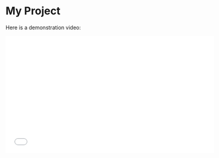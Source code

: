 
# My Project

Here is a demonstration video:

<iframe width="560" height="315" src="[https://www.youtube.com/embed/YOUR_VIDEO_ID](https://www.youtube.com/embed/o5kJqkiDMAM?si=gjphC2bPZ_93zLuU)" frameborder="0" allowfullscreen></iframe>
